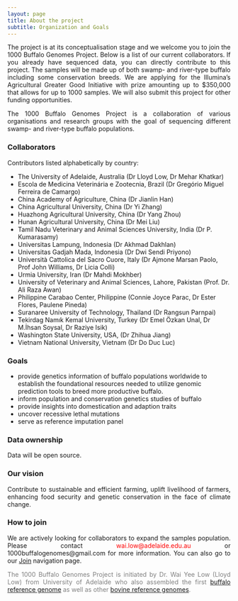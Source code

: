 ```yaml
---
layout: page
title: About the project
subtitle: Organization and Goals
---
```


<p><div style="text-align: justify">
The project is at its conceptualisation stage and we welcome you to join the 1000 Buffalo Genomes Project. Below is a list of our current collaborators. If you already have sequenced data, you can directly contribute to this project. The samples will be made up of both swamp- and river-type buffalo including some conservation breeds. We are applying for the Illumina’s Agricultural Greater Good Initiative with prize amounting up to $350,000 that allows for up to 1000 samples. We will also submit this project for other funding opportunities.
</div></p>

<p><div style="text-align: justify">
The 1000 Buffalo Genomes Project is a collaboration of various organisations and research groups with the goal of sequencing different swamp- and river-type buffalo populations.
</div></p>

### Collaborators

Contributors listed alphabetically by country: 

- The University of Adelaide, Australia (Dr Lloyd Low, Dr Mehar Khatkar)
- Escola de Medicina Veterinária e Zootecnia, Brazil (Dr Gregório Miguel Ferreira de Camargo)
- China Academy of Agriculture, China (Dr Jianlin Han)
- China Agricultural University, China (Dr Yi Zhang)
- Huazhong Agricultural University, China (Dr Yang Zhou)
- Hunan Agricultural University, China (Dr Mei Liu)
- Tamil Nadu Veterinary and Animal Sciences University, India (Dr P. Kumarasamy)
- Universitas Lampung, Indonesia (Dr Akhmad Dakhlan)
- Universitas Gadjah Mada, Indonesia (Dr Dwi Sendi Priyono)
- Università Cattolica del Sacro Cuore, Italy (Dr Ajmone Marsan Paolo, Prof John Williams, Dr Licia Colli)
- Urmia University, Iran (Dr Mahdi Mokhber)
- University of Veterinary and Animal Sciences, Lahore, Pakistan (Prof. Dr. Ali Raza Awan)
- Philippine Carabao Center, Philippine (Connie Joyce Parac, Dr Ester Flores, Paulene Pineda)
- Suranaree University of Technology, Thailand (Dr Rangsun Parnpai)
- Tekirdag Namık Kemal University, Turkey (Dr Emel Özkan Unal, Dr M.İhsan Soysal, Dr Raziye Isik)
- Washington State University, USA, (Dr Zhihua Jiang)
- Vietnam National University, Vietnam (Dr Do Duc Luc)

### Goals

- provide genetics information of buffalo populations worldwide to establish the foundational resources needed to utilize genomic prediction tools to breed more productive buffalo.
- inform population and conservation genetics studies of buffalo
- provide insights into domestication and adaption traits
- uncover recessive lethal mutations
- serve as reference imputation panel

### Data ownership
<div style="text-align: justify">
Data will be open source.
</div>

### Our vision
<div style="text-align: justify">
Contribute to sustainable and efficient farming, uplift livelihood of farmers, enhancing food security and genetic conservation in the face of climate change.
</div>

### How to join
<div style="text-align: justify">
We are actively looking for collaborators to expand the samples population. Please contact <span style="color:red">wai.low@adelaide.edu.au</span> or 1000buffalogenomes@gmail.com for more information. You can also go to our <a href="https://1000buffalogenomes.github.io/join/">Join</a> navigation page.
</div>

<p> <div style="text-align: justify"> <span style="color:gray">
The 1000 Buffalo Genomes Project is initiated by Dr. Wai Yee Low (Lloyd Low) from University of Adelaide who also assembled the first <a href="https://www.nature.com/articles/s41467-018-08260-0">buffalo reference genome</a> as well as other <a href="https://www.nature.com/articles/s41467-020-15848-y">bovine reference genomes</a>.</span>